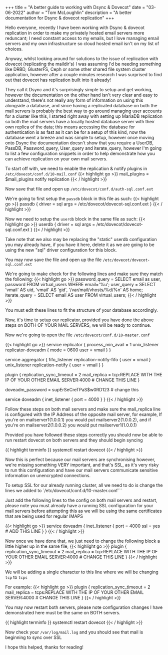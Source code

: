 +++
title = "A better guide to working with Dsync & Dovecot"
date = "03-06-2022"
author = "Tom McLoughlin"
description = "A better documentation for Dsync & dovecot replication"
+++

Hello everyone, recently I have been working with Dsync & dovecot replication in order to make my privately hosted email servers more reduncant; I need constant access to my emails, but I love managing email servers and my own infrastructure so cloud hosted email isn't on my list of choices.

Anyway, whilst looking around for solutions to the issue of replication with dovecot (replicating the maildir's) I was assuming I'd be needing something like DRBD, GlusterFS, Ceph or some other shared file system cluster application, however after a couple minutes research I was surprised to find out that dovecot has replication built into it already!

They call it Dsync and it's surprisingly simple to setup and get working, however the documentation on the other hand isn't very clear and easy to understand, there's not really any form of information on using this alongside a database, and since having a replicated database on both the mail servers is probably the best way to go around managing user accounts for a cluster like this, I started right away with setting up MariaDB replication so both the mail servers have a locally hosted database server with their own replica of the data; this means accessing the database for authentication is as fast as it can be for a setup of this kind, now the database went a breeze and was simple to setup, however once moving onto Dsync the documentation doesn't show that you require a UserDB, PassDB, Password_query, User_query and iterate_query, however I'm going to list a few configuration snippets in order to help demonstrate how you can achieve replication on your own mail servers.

To start off with, we need to enable the replication & notify plugins in ```/etc/dovecot/conf.d/10-mail.conf```
{{< highlight go >}}
mail_plugins = $mail_plugins notify replication
{{< / highlight >}}

Now save that file and open up ```/etc/dovecot/conf.d/auth-sql.conf.ext```

We're going to first setup the ```passdb``` block in this file as such:
{{< highlight go >}}
passdb {
    driver = sql
    args = /etc/dovecot/dovecot-sql.conf.ext
}
{{< / highlight >}}

Now we need to setup the ```userdb``` block in the same file as such:
{{< highlight go >}}
userdb {
    driver = sql
    args = /etc/dovecot/dovecot-sql.conf.ext
}
{{< / highlight >}}

Take note that we also may be replacing the "static" userdb configuration you may already have, if you have it here, delete it as we are going to be using the new "sql" driver configuration for this block.

You may now save the file and open up the file ```/etc/dovecot/dovecot-sql.conf.ext```

We're going to make check for the following lines and make sure they match the following:
{{< highlight go >}}
password_query = SELECT email as user, password FROM virtual_users WHERE email='%u';
user_query = SELECT 'vmail' AS uid, 'vmail' AS 'gid', '/var/mail/vhosts/%d/%n' AS home;
iterate_query = SELECT email AS user FROM virtual_users;
{{< / highlight >}}

You must edit these lines to fit the structure of your database accordingly.

Now, it's time to setup our replicator, provided you have done the above steps on BOTH OF YOUR MAIL SERVERS, we will be ready to continue.

Now we're going to open the file ```/etc/dovecot/conf.d/10-master.conf```

{{< highlight go >}}
service replicator {
  process_min_avail = 1
  unix_listener replicator-doveadm {
    mode = 0600
    user = vmail
  }
}

service aggregator {
  fifo_listener replication-notify-fifo {
    user = vmail
  }
  unix_listener replication-notify {
    user = vmail
  }
}

plugin {
  replication_sync_timeout = 2
  mail_replica = tcp:REPLACE WITH THE IP OF YOUR OTHER EMAIL SERVER:4000 # CHANGE THIS LINE
}

doveadm_password = supErSeCreTPaS$w0RD123 # change this

service doveadm {
  inet_listener {
    port = 4000
  }
}
{{< / highlight >}}

Follow these steps on both mail servers and make sure the mail_replica line is configured with the IP Address of the opposite mail server, for example,
If you're on mailserver1(1.0.0.1) you would put mailserver2(1.0.0.2), and if you're on mailserver2(1.0.0.2) you would put mailserver1(1.0.0.1)

Provided you have followed these steps correctly you should now be able to run restart dovecot on both servers and they should begin syncing

{{ highlight terminfo }}
systemctl restart dovecot
{{< / highlight >}}

Now this is perfect because our mail servers are synchronising however, we're missing something VERY important, and that's SSL,
as it's very risky to run this configuration and have our mail servers communicate sensitive information on unencrypted connections.

To setup SSL for our already running cluster, all we need to do is change the lines we added to `/etc/dovecot/conf.d/10-master.conf```

Just add the following lines to the config on both mail servers and restart, please note you must already have a running SSL configuration for your mail servers before attempting this as we will be using the same certificates that are being used for regular IMAPS

{{< highlight go >}}
service doveadm {
  inet_listener {
    port = 4000
    ssl = yes # ADD THIS LINE
  }
}
{{< / highlight >}}

Now once we have done that, we just need to change the following block a little higher up in the same file,
{{< highlight go >}}
plugin {
  replication_sync_timeout = 2
  mail_replica = tcp:REPLACE WITH THE IP OF YOUR OTHER EMAIL SERVER:4000 # CHANGE THIS LINE
}
{{< / highlight >}}

We will be adding a single character to this line where we will be changing `tcp` to `tcps`

For example:
{{< highlight go >}}
plugin {
  replication_sync_timeout = 2
  mail_replica = tcps:REPLACE WITH THE IP OF YOUR OTHER EMAIL SERVER:4000 # CHANGE THIS LINE
}
{{< / highlight >}}

You may now restart both servers, please note configuration changes I have demonstrated here must be the same on BOTH servers.

{{ highlight terminfo }}
systemctl restart dovecot
{{< / highlight >}}

Now check your ```/var/log/mail.log``` and you should see that mail is beginning to sync over SSL

I hope this helped, thanks for reading!